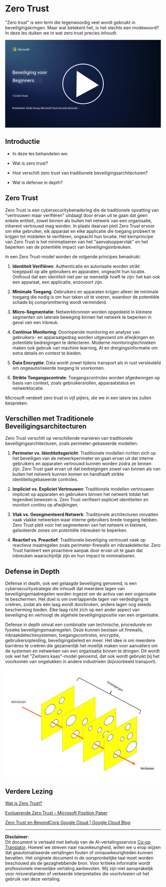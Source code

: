<!--
CO_OP_TRANSLATOR_METADATA:
{
  "original_hash": "75f77f972d2233c584f87c1eb96c983b",
  "translation_date": "2025-09-03T23:48:18+00:00",
  "source_file": "1.5 Zero trust.md",
  "language_code": "nl"
}
-->
# Zero Trust

"Zero trust" is een term die tegenwoordig veel wordt gebruikt in beveiligingskringen. Maar wat betekent het, is het slechts een modewoord? In deze les duiken we in wat zero trust precies inhoudt.

[![Bekijk de video](../../translated_images/1-5_placeholder.36b707a8de54c96991f42d1e0a5979771993f470834d818e581c8de8c447bc5b.nl.png)](https://learn-video.azurefd.net/vod/player?id=ee1551cc-e7a5-4db6-a897-c286abe68a69)

## Introductie

 - In deze les behandelen we:
   
   
 - Wat is zero trust?

   
  

 - Hoe verschilt zero trust van traditionele beveiligingsarchitecturen?

   
   

 - Wat is defense in depth?

## Zero Trust

Zero Trust is een cybersecuritybenadering die de traditionele opvatting van "vertrouwen maar verifiëren" uitdaagt door ervan uit te gaan dat geen enkele entiteit, zowel binnen als buiten het netwerk van een organisatie, inherent vertrouwd mag worden. In plaats daarvan pleit Zero Trust ervoor om elke gebruiker, elk apparaat en elke applicatie die toegang probeert te krijgen tot middelen te verifiëren, ongeacht hun locatie. Het kernprincipe van Zero Trust is het minimaliseren van het "aanvalsoppervlak" en het beperken van de potentiële impact van beveiligingsinbreuken.

In een Zero Trust-model worden de volgende principes benadrukt:

1. **Identiteit Verifiëren**: Authenticatie en autorisatie worden strikt toegepast op alle gebruikers en apparaten, ongeacht hun locatie. Onthoud dat een identiteit niet per se menselijk hoeft te zijn: het kan ook een apparaat, een applicatie, enzovoort zijn.

2. **Minimale Toegang**: Gebruikers en apparaten krijgen alleen de minimale toegang die nodig is om hun taken uit te voeren, waardoor de potentiële schade bij compromittering wordt verminderd.

3. **Micro-Segmentatie**: Netwerkbronnen worden opgedeeld in kleinere segmenten om laterale beweging binnen het netwerk te beperken in geval van een inbreuk.

4. **Continue Monitoring**: Doorlopende monitoring en analyse van gebruikers- en apparaatgedrag worden uitgevoerd om afwijkingen en potentiële bedreigingen te detecteren. Moderne monitoringtechnieken maken ook gebruik van machine learning, AI en dreigingsinformatie om extra details en context te bieden.

5. **Data Encryptie**: Data wordt zowel tijdens transport als in rust versleuteld om ongeautoriseerde toegang te voorkomen.

6. **Strikte Toegangscontrole**: Toegangscontroles worden afgedwongen op basis van context, zoals gebruikersrollen, apparaatstatus en netwerklocatie.

Microsoft verdeelt zero trust in vijf pijlers, die we in een latere les zullen bespreken.

## Verschillen met Traditionele Beveiligingsarchitecturen

Zero Trust verschilt op verschillende manieren van traditionele beveiligingsarchitecturen, zoals perimeter-gebaseerde modellen:

1. **Perimeter vs. Identiteitsgericht**: Traditionele modellen richten zich op het beveiligen van de netwerkperimeter en gaan ervan uit dat interne gebruikers en apparaten vertrouwd kunnen worden zodra ze binnen zijn. Zero Trust gaat ervan uit dat bedreigingen zowel van binnen als van buiten het netwerk kunnen komen en handhaaft strikte identiteitsgebaseerde controles.

2. **Impliciet vs. Expliciet Vertrouwen**: Traditionele modellen vertrouwen impliciet op apparaten en gebruikers binnen het netwerk totdat het tegendeel bewezen is. Zero Trust verifieert expliciet identiteiten en monitort continu op afwijkingen.

3. **Vlak vs. Gesegmenteerd Netwerk**: Traditionele architecturen omvatten vaak vlakke netwerken waar interne gebruikers brede toegang hebben. Zero Trust pleit voor het segmenteren van het netwerk in kleinere, geïsoleerde zones om potentiële inbreuken te beperken.

4. **Reactief vs. Proactief**: Traditionele beveiliging vertrouwt vaak op reactieve maatregelen zoals perimeter-firewalls en inbraakdetectie. Zero Trust hanteert een proactieve aanpak door ervan uit te gaan dat inbreuken waarschijnlijk zijn en hun impact te minimaliseren.

## Defense in Depth

Defense in depth, ook wel gelaagde beveiliging genoemd, is een cybersecuritystrategie die inhoudt dat meerdere lagen van beveiligingsmaatregelen worden ingezet om de activa van een organisatie te beschermen. Het doel is om overlappende lagen van verdediging te creëren, zodat als één laag wordt doorbroken, andere lagen nog steeds bescherming bieden. Elke laag richt zich op een ander aspect van beveiliging en verhoogt de algehele beveiligingspositie van een organisatie.

Defense in depth omvat een combinatie van technische, procedurele en fysieke beveiligingsmaatregelen. Deze kunnen bestaan uit firewalls, inbraakdetectiesystemen, toegangscontroles, encryptie, gebruikersopleiding, beveiligingsbeleid en meer. Het idee is om meerdere barrières te creëren die gezamenlijk het moeilijk maken voor aanvallers om de systemen en netwerken van een organisatie binnen te dringen. Dit wordt ook wel het "Zwitsers kaas"-model genoemd, dat ook wordt gebruikt bij het voorkomen van ongelukken in andere industrieën (bijvoorbeeld transport).

![image](../../translated_images/swisscheese.dc1f2a129515c5af146d3fe0b5e69305e16bfb7ae348d0e4d59a02ada9f5e92b.nl.png)

## Verdere Lezing

[Wat is Zero Trust?](https://learn.microsoft.com/security/zero-trust/zero-trust-overview?WT.mc_id=academic-96948-sayoung)

[Evoluerende Zero Trust – Microsoft Position Paper](https://query.prod.cms.rt.microsoft.com/cms/api/am/binary/RWJJdT?WT.mc_id=academic-96948-sayoung)

[Zero Trust en BeyondCorp Google Cloud | Google Cloud Blog](https://cloud.google.com/blog/topics/developers-practitioners/zero-trust-and-beyondcorp-google-cloud)

---

**Disclaimer**:  
Dit document is vertaald met behulp van de AI-vertalingsservice [Co-op Translator](https://github.com/Azure/co-op-translator). Hoewel we streven naar nauwkeurigheid, willen we u erop wijzen dat geautomatiseerde vertalingen fouten of onnauwkeurigheden kunnen bevatten. Het originele document in de oorspronkelijke taal moet worden beschouwd als de gezaghebbende bron. Voor kritieke informatie wordt professionele menselijke vertaling aanbevolen. Wij zijn niet aansprakelijk voor misverstanden of verkeerde interpretaties die voortvloeien uit het gebruik van deze vertaling.